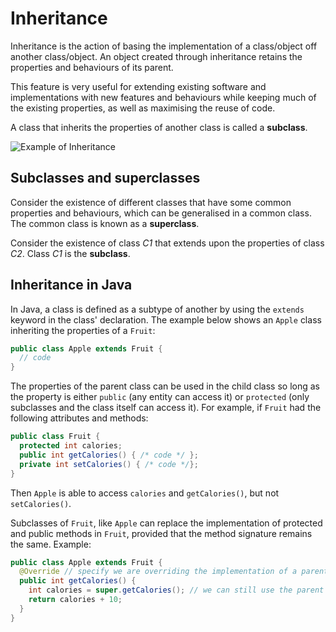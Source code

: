 # Inheritance
Inheritance is the action of basing the implementation of a class/object off another class/object.
An object created through inheritance retains the properties and behaviours of its parent.

This feature is very useful for extending existing software and implementations with new features
and behaviours while keeping much of the existing properties, as well as maximising the reuse of
code.

A class that inherits the properties of another class is called a **subclass**.

![Example of Inheritance](https://i.imgur.com/ieEt4Yn.png)

## Subclasses and superclasses
Consider the existence of different classes that have some common properties and behaviours, which
can be generalised in a common class. The common class is known as a **superclass**.

Consider the existence of class *C1* that extends upon the properties of class *C2*. Class *C1*
is the **subclass**.

## Inheritance in Java
In Java, a class is defined as a subtype of another by using the `extends` keyword in
the class' declaration. The example below shows an `Apple` class inheriting the properties
of a `Fruit`:
```Java
public class Apple extends Fruit {
  // code
}
```

The properties of the parent class can be used in the child class so long as the property
is either `public` (any entity can access it) or `protected`
(only subclasses and the class itself can access it). For example, if `Fruit` had the
following attributes and methods:
```Java
public class Fruit {
  protected int calories;
  public int getCalories() { /* code */ };
  private int setCalories() { /* code */};
}
```
Then `Apple` is able to access `calories` and `getCalories()`, but not `setCalories()`.

Subclasses of `Fruit`, like `Apple` can replace the implementation of protected and
public methods in `Fruit`, provided that the method signature remains the same.
Example:
```Java
public class Apple extends Fruit {
  @Override // specify we are overriding the implementation of a parent's method
  public int getCalories() {
    int calories = super.getCalories(); // we can still use the parent's method by using super.
    return calories + 10;
  }
}
```
